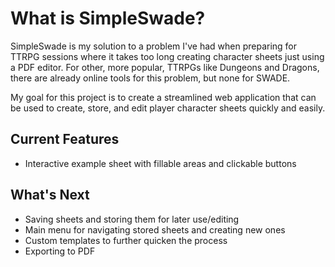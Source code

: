 # What is SimpleSwade?
SimpleSwade is my solution to a problem I've had when preparing for TTRPG sessions where it takes too long creating character sheets just using a PDF editor. 
For other, more popular, TTRPGs like Dungeons and Dragons, there are already online tools for this problem, but none for SWADE.

My goal for this project is to create a streamlined web application that can be used to create, store, and edit player character sheets quickly and easily.

## Current Features
- Interactive example sheet with fillable areas and clickable buttons

## What's Next
- Saving sheets and storing them for later use/editing
- Main menu for navigating stored sheets and creating new ones
- Custom templates to further quicken the process
- Exporting to PDF
